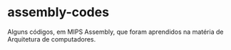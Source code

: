 # assembly-codes
Alguns códigos, em MIPS Assembly, que foram aprendidos na matéria de Arquitetura de computadores.
